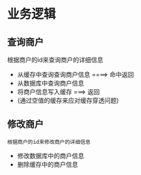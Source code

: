 # 业务逻辑
## 查询商户
根据商户的id来查询商户的详细信息
- 从缓存中查询查询商户信息 ====> 命中返回
- 从数据库中查询商户信息
- 将商户信息写入缓存 ===> 返回
- (通过空值的缓存来应对缓存穿透问题)
## 修改商户
    根据商户的id来修改商户的详细信息
- 修改数据库中的商户信息
- 删除缓存中的商户信息

